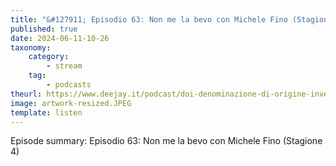```yaml
---
title: "&#127911; Episodio 63: Non me la bevo con Michele Fino (Stagione 4)"
published: true
date: 2024-06-11-10-26
taxonomy:
    category:
        - stream
    tag:
        - podcasts
theurl: https://www.deejay.it/podcast/doi-denominazione-di-origine-inventata/stagione-1-di-doi-denominazione-di-origine-inventata/episodio-63-non-me-la-bevo-con-michele-fino-stagione-4/
image: artwork-resized.JPEG
template: listen
---
```


Episode summary: Episodio 63: Non me la bevo con Michele Fino (Stagione 4)

